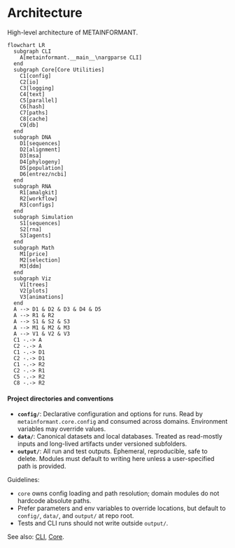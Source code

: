 # Architecture

High-level architecture of METAINFORMANT.

```mermaid
flowchart LR
  subgraph CLI
    A[metainformant.__main__\nargparse CLI]
  end
  subgraph Core[Core Utilities]
    C1[config]
    C2[io]
    C3[logging]
    C4[text]
    C5[parallel]
    C6[hash]
    C7[paths]
    C8[cache]
    C9[db]
  end
  subgraph DNA
    D1[sequences]
    D2[alignment]
    D3[msa]
    D4[phylogeny]
    D5[population]
    D6[entrez/ncbi]
  end
  subgraph RNA
    R1[amalgkit]
    R2[workflow]
    R3[configs]
  end
  subgraph Simulation
    S1[sequences]
    S2[rna]
    S3[agents]
  end
  subgraph Math
    M1[price]
    M2[selection]
    M3[ddm]
  end
  subgraph Viz
    V1[trees]
    V2[plots]
    V3[animations]
  end
  A --> D1 & D2 & D3 & D4 & D5
  A --> R1 & R2
  A --> S1 & S2 & S3
  A --> M1 & M2 & M3
  A --> V1 & V2 & V3
  C1 -.-> A
  C2 -.-> A
  C1 -.-> D1
  C2 -.-> D1
  C1 -.-> R2
  C2 -.-> R1
  C5 -.-> R2
  C8 -.-> R2
```

#### Project directories and conventions

- **`config/`**: Declarative configuration and options for runs. Read by `metainformant.core.config` and consumed across domains. Environment variables may override values.
- **`data/`**: Canonical datasets and local databases. Treated as read-mostly inputs and long-lived artifacts under versioned subfolders.
- **`output/`**: All run and test outputs. Ephemeral, reproducible, safe to delete. Modules must default to writing here unless a user-specified path is provided.

Guidelines:

- `core` owns config loading and path resolution; domain modules do not hardcode absolute paths.
- Prefer parameters and env variables to override locations, but default to `config/`, `data/`, and `output/` at repo root.
- Tests and CLI runs should not write outside `output/`.

See also: [CLI](./cli.md), [Core](./core.md).
